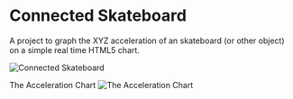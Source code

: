Connected Skateboard
============================
A project to graph the XYZ acceleration of an skateboard (or other object) on a simple real time HTML5 chart.

![Connected Skateboard](https://lh4.googleusercontent.com/-GP6t3eqHlA4/VPEKfT4pzbI/AAAAAAABXAQ/i_atBNUMXOM/w1012-h674/16320862597_0daed603c4_o.jpg)

The Acceleration Chart
![The Acceleration Chart](https://lh5.googleusercontent.com/-XaNIBod8MHE/VPEPvUfYmnI/AAAAAAABXBI/D1A6P8Cd8n0/w1840-h992-no/Screen%2BShot%2B2015-02-27%2Bat%2B4.43.41%2BPM.png)
